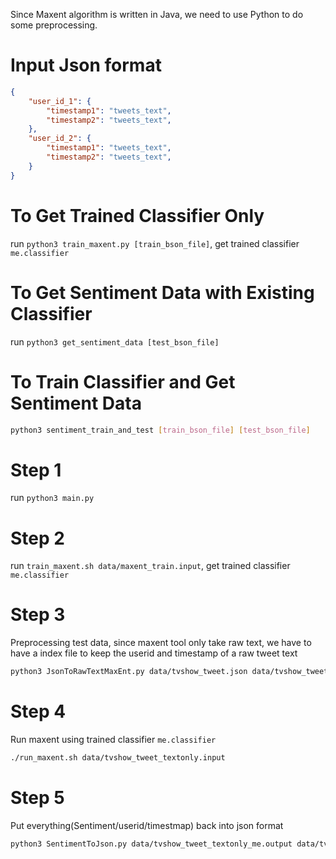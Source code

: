 Since Maxent algorithm is written in Java, we need to use Python to do some preprocessing.

# Input Json format

~~~json
{
    "user_id_1": {
        "timestamp1": "tweets_text",
        "timestamp2": "tweets_text",
    },
    "user_id_2": {
        "timestamp1": "tweets_text",
        "timestamp2": "tweets_text",
    }
}
~~~

# To Get Trained Classifier Only
run `python3 train_maxent.py [train_bson_file]`, get trained classifier `me.classifier`

# To Get Sentiment Data with Existing Classifier
run `python3 get_sentiment_data [test_bson_file]`

# To Train Classifier and Get Sentiment Data
~~~bash
python3 sentiment_train_and_test [train_bson_file] [test_bson_file]
~~~

# Step 1
run `python3 main.py`

# Step 2
run `train_maxent.sh data/maxent_train.input`, get trained classifier `me.classifier`

# Step 3
Preprocessing test data, since maxent tool only take raw text, we have to have a index file to keep the userid and timestamp of a raw tweet text

~~~bash
python3 JsonToRawTextMaxEnt.py data/tvshow_tweet.json data/tvshow_tweet_textonly.input data/tvshow_tweet_textonly.index
~~~

# Step 4
Run maxent using trained classifier `me.classifier`

~~~bash
./run_maxent.sh data/tvshow_tweet_textonly.input
~~~

# Step 5
Put everything(Sentiment/userid/timestmap) back into json format
~~~bash
python3 SentimentToJson.py data/tvshow_tweet_textonly_me.output data/tvshow_tweet_sentiment.json data/tvshow_tweet_textonly.index
~~~
